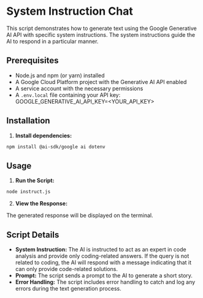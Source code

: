 # System Instruction Chat

This script demonstrates how to generate text using the Google Generative AI API with specific system instructions. The system instructions guide the AI to respond in a particular manner.

## Prerequisites

- Node.js and npm (or yarn) installed
- A Google Cloud Platform project with the Generative AI API enabled
- A service account with the necessary permissions
- A `.env.local` file containing your API key:
   GOOGLE_GENERATIVE_AI_API_KEY=<YOUR_API_KEY>



## Installation

1. **Install dependencies:**

  ```bash
  npm install @ai-sdk/google ai dotenv
  ```

## Usage

1. **Run the Script:**

  ```bash
  node instruct.js
  ```

2. **View the Response:**

  The generated response will be displayed on the terminal.

## Script Details

- **System Instruction:** The AI is instructed to act as an expert in code analysis and provide only coding-related answers. If the query is not related to coding, the AI will respond with a message indicating that it can only provide code-related solutions.
- **Prompt:** The script sends a prompt to the AI to generate a short story.
- **Error Handling:** The script includes error handling to catch and log any errors during the text generation process.

